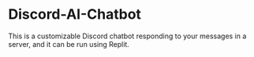 # Discord-AI-Chatbot

This is a customizable Discord chatbot responding to your messages in a server, and it can be run using Replit.

